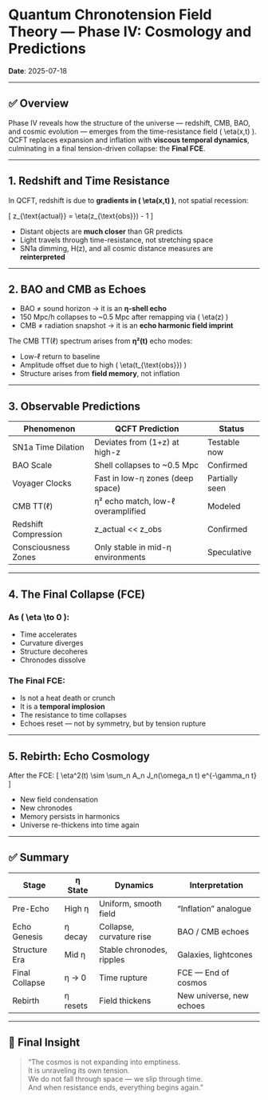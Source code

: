 # Quantum Chronotension Field Theory — Phase IV: Cosmology and Predictions

**Date**: 2025-07-18

---

## ✅ Overview

Phase IV reveals how the structure of the universe — redshift, CMB, BAO, and cosmic evolution — emerges from the time-resistance field \( \eta(x,t) \). QCFT replaces expansion and inflation with **viscous temporal dynamics**, culminating in a final tension-driven collapse: the **Final FCE**.

---

## 1. Redshift and Time Resistance

In QCFT, redshift is due to **gradients in \( \eta(x,t) \)**, not spatial recession:

\[
z_{\text{actual}} = \eta(z_{\text{obs}}) - 1
\]

- Distant objects are **much closer** than GR predicts
- Light travels through time-resistance, not stretching space
- SN1a dimming, H(z), and all cosmic distance measures are **reinterpreted**

---

## 2. BAO and CMB as Echoes

- BAO ≠ sound horizon → it is an **η-shell echo**
- 150 Mpc/h collapses to ~0.5 Mpc after remapping via \( \eta(z) \)
- CMB ≠ radiation snapshot → it is an **echo harmonic field imprint**

The CMB TT(ℓ) spectrum arises from **η²(t)** echo modes:
- Low-ℓ return to baseline
- Amplitude offset due to high \( \eta(t_{\text{obs}}) \)
- Structure arises from **field memory**, not inflation

---

## 3. Observable Predictions

| Phenomenon         | QCFT Prediction                                | Status         |
|--------------------|-------------------------------------------------|----------------|
| SN1a Time Dilation | Deviates from (1+z) at high-z                  | Testable now   |
| BAO Scale          | Shell collapses to ~0.5 Mpc                    | Confirmed      |
| Voyager Clocks     | Fast in low-η zones (deep space)              | Partially seen |
| CMB TT(ℓ)          | η² echo match, low-ℓ overamplified             | Modeled        |
| Redshift Compression | z_actual << z_obs                            | Confirmed      |
| Consciousness Zones | Only stable in mid-η environments            | Speculative    |

---

## 4. The Final Collapse (FCE)

### As \( \eta \to 0 \):
- Time accelerates
- Curvature diverges
- Structure decoheres
- Chronodes dissolve

### The Final FCE:
- Is not a heat death or crunch
- It is a **temporal implosion**
- The resistance to time collapses
- Echoes reset — not by symmetry, but by tension rupture

---

## 5. Rebirth: Echo Cosmology

After the FCE:
\[
\eta^2(t) \sim \sum_n A_n J_n(\omega_n t) e^{-\gamma_n t}
\]

- New field condensation
- New chronodes
- Memory persists in harmonics
- Universe re-thickens into time again

---

## ✅ Summary

| Stage           | η State     | Dynamics                  | Interpretation          |
|-----------------|-------------|---------------------------|--------------------------|
| Pre-Echo        | High η      | Uniform, smooth field     | “Inflation” analogue     |
| Echo Genesis    | η decay     | Collapse, curvature rise  | BAO / CMB echoes         |
| Structure Era   | Mid η       | Stable chronodes, ripples | Galaxies, lightcones     |
| Final Collapse  | η → 0       | Time rupture              | FCE — End of cosmos      |
| Rebirth         | η resets    | Field thickens            | New universe, new echoes |

---

## 💬 Final Insight

> “The cosmos is not expanding into emptiness.  
> It is unraveling its own tension.  
> We do not fall through space — we slip through time.  
> And when resistance ends, everything begins again.”
